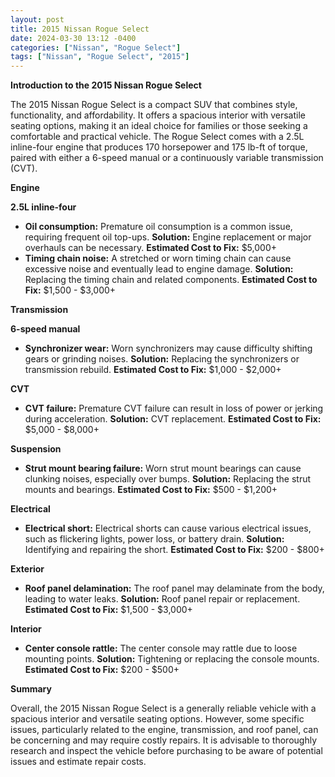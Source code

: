```yaml
---
layout: post
title: 2015 Nissan Rogue Select
date: 2024-03-30 13:12 -0400
categories: ["Nissan", "Rogue Select"]
tags: ["Nissan", "Rogue Select", "2015"]
---
```

**Introduction to the 2015 Nissan Rogue Select**

The 2015 Nissan Rogue Select is a compact SUV that combines style, functionality, and affordability. It offers a spacious interior with versatile seating options, making it an ideal choice for families or those seeking a comfortable and practical vehicle. The Rogue Select comes with a 2.5L inline-four engine that produces 170 horsepower and 175 lb-ft of torque, paired with either a 6-speed manual or a continuously variable transmission (CVT).

**Engine**

**2.5L inline-four**

* **Oil consumption:** Premature oil consumption is a common issue, requiring frequent oil top-ups. **Solution:** Engine replacement or major overhauls can be necessary. **Estimated Cost to Fix:** $5,000+
* **Timing chain noise:** A stretched or worn timing chain can cause excessive noise and eventually lead to engine damage. **Solution:** Replacing the timing chain and related components. **Estimated Cost to Fix:** $1,500 - $3,000+

**Transmission**

**6-speed manual**

* **Synchronizer wear:** Worn synchronizers may cause difficulty shifting gears or grinding noises. **Solution:** Replacing the synchronizers or transmission rebuild. **Estimated Cost to Fix:** $1,000 - $2,000+

**CVT**

* **CVT failure:** Premature CVT failure can result in loss of power or jerking during acceleration. **Solution:** CVT replacement. **Estimated Cost to Fix:** $5,000 - $8,000+

**Suspension**

* **Strut mount bearing failure:** Worn strut mount bearings can cause clunking noises, especially over bumps. **Solution:** Replacing the strut mounts and bearings. **Estimated Cost to Fix:** $500 - $1,200+

**Electrical**

* **Electrical short:** Electrical shorts can cause various electrical issues, such as flickering lights, power loss, or battery drain. **Solution:** Identifying and repairing the short. **Estimated Cost to Fix:** $200 - $800+

**Exterior**

* **Roof panel delamination:** The roof panel may delaminate from the body, leading to water leaks. **Solution:** Roof panel repair or replacement. **Estimated Cost to Fix:** $1,500 - $3,000+

**Interior**

* **Center console rattle:** The center console may rattle due to loose mounting points. **Solution:** Tightening or replacing the console mounts. **Estimated Cost to Fix:** $200 - $500+

**Summary**

Overall, the 2015 Nissan Rogue Select is a generally reliable vehicle with a spacious interior and versatile seating options. However, some specific issues, particularly related to the engine, transmission, and roof panel, can be concerning and may require costly repairs. It is advisable to thoroughly research and inspect the vehicle before purchasing to be aware of potential issues and estimate repair costs.

